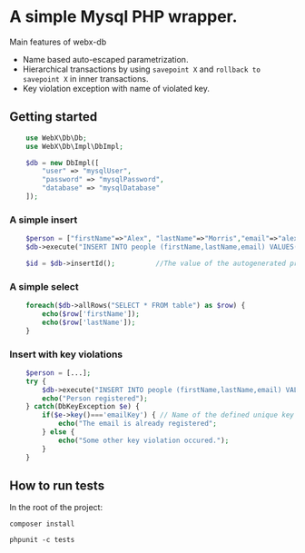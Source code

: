 # A simple Mysql PHP wrapper.
Main features of webx-db

* Name based auto-escaped parametrization.
* Hierarchical transactions by using `savepoint X` and `rollback to savepoint X` in inner transactions.
* Key violation exception with name of violated key.

## Getting started
```php
    use WebX\Db\Db;
    use WebX\Db\Impl\DbImpl;

    $db = new DbImpl([
        "user" => "mysqlUser",
        "password" => "mysqlPassword",
        "database" => "mysqlDatabase"
    ]);
```
### A simple insert
```php
    $person = ["firstName"=>"Alex", "lastName"=>"Morris","email"=>"alex.morris@somewhere.com"];
    $db->execute("INSERT INTO people (firstName,lastName,email) VALUES(:firstName,:lastName,email)", $person);

    $id = $db->insertId();          //The value of the autogenerated primary key.
```

### A simple select
```php
    foreach($db->allRows("SELECT * FROM table") as $row) {
        echo($row['firstName']);
        echo($row['lastName']);
    }
```

### Insert with key violations
```php
    $person = [...];
    try {
        $db->execute("INSERT INTO people (firstName,lastName,email) VALUES(:firstName,:lastName,email)", $person);
        echo("Person registered");
    } catch(DbKeyException $e) {
        if($e->key()==='emailKey') { // Name of the defined unique key in MySQL
            echo("The email is already registered";
        } else {
            echo("Some other key violation occured.");
        }
    }


```



## How to run tests
In the root of the project:

  `composer install`

  `phpunit -c tests`

